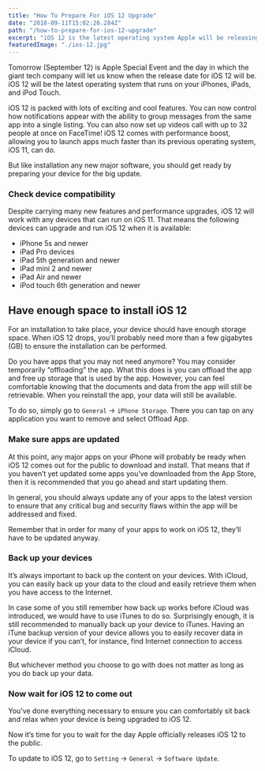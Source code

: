 ```yaml
---
title: "How To Prepare For iOS 12 Upgrade"
date: "2018-09-11T15:02:26.284Z"
path: "/how-to-prepare-for-ios-12-upgrade"
excerpt: "iOS 12 is the latest operating system Apple will be releasing soon. Let's learn how to prepare for the upgrade."
featuredImage: "./ios-12.jpg"
---
```


Tomorrow (September 12) is Apple Special Event and the day in which the giant tech company will let us know when the release date for iOS 12 will be. iOS 12 will be the latest operating system that runs on your iPhones, iPads, and iPod Touch.

iOS 12 is packed with lots of exciting and cool features. You can now control how notifications appear with the ability to group messages from the same app into a single listing. You can also now set up videos call with up to 32 people at once on FaceTime! iOS 12 comes with performance boost, allowing you to launch apps much faster than its previous operating system, iOS 11, can do.

But like installation any new major software, you should get ready by preparing your device for the big update.

### Check device compatibility

Despite carrying many new features and performance upgrades, iOS 12 will work with any devices that can run on iOS 11. That means the following devices can upgrade and run iOS 12 when it is available:

- iPhone 5s and newer
- iPad Pro devices
- iPad 5th generation and newer
- iPad mini 2 and newer
- iPad Air and newer
- iPod touch 6th generation and newer
  
## Have enough space to install iOS 12

For an installation to take place, your device should have enough storage space. When iOS 12 drops, you’ll probably need more than a few gigabytes (GB) to ensure the installation can be performed.

Do you have apps that you may not need anymore? You may consider temporarily “offloading” the app. What this does is you can offload the app and free up storage that is used by the app. However, you can feel comfortable knowing that the documents and data from the app will still be retrievable. When you reinstall the app, your data will still be available.

To do so, simply go to `General` -> `iPhone Storage`. There you can tap on any application you want to remove and select Offload App.

### Make sure apps are updated

At this point, any major apps on your iPhone will probably be ready when iOS 12 comes out for the public to download and install. That means that if you haven’t yet updated some apps you’ve downloaded from the App Store, then it is recommended that you go ahead and start updating them.

In general, you should always update any of your apps to the latest version to ensure that any critical bug and security flaws within the app will be addressed and fixed.

Remember that in order for many of your apps to work on iOS 12, they’ll have to be updated anyway.

### Back up your devices

It’s always important to back up the content on your devices. With iCloud, you can easily back up your data to the cloud and easily retrieve them when you have access to the Internet.

In case some of you still remember how back up works before iCloud was introduced, we would have to use iTunes to do so. Surprisingly enough, it is still recommended to manually back up your device to iTunes. Having an iTune backup version of your device allows you to easily recover data in your device if you can’t, for instance, find Internet connection to access iCloud.

But whichever method you choose to go with does not matter as long as you do back up your data.

### Now wait for iOS 12 to come out

You’ve done everything necessary to ensure you can comfortably sit back and relax when your device is being upgraded to iOS 12.

Now it’s time for you to wait for the day Apple officially releases iOS 12 to the public.

To update to iOS 12, go to `Setting` -> `General` -> `Software Update`.